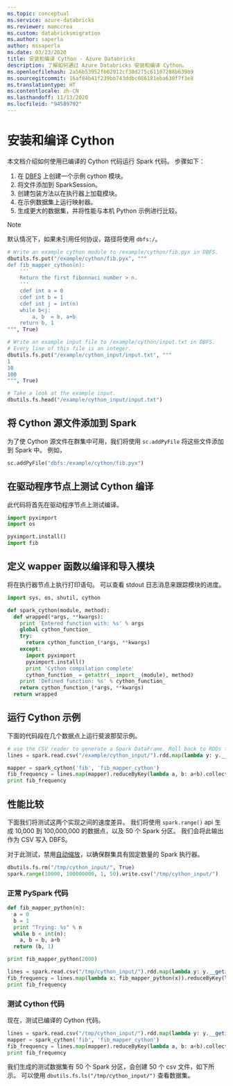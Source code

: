 ```yaml
---
ms.topic: conceptual
ms.service: azure-databricks
ms.reviewer: mamccrea
ms.custom: databricksmigration
ms.author: saperla
author: mssaperla
ms.date: 03/23/2020
title: 安装和编译 Cython - Azure Databricks
description: 了解如何通过 Azure Databricks 安装和编译 Cython。
ms.openlocfilehash: 2a56b53952fb02012cf30d275c61107288b639b9
ms.sourcegitcommit: 16af84b41f239bb743ddbc086181eba630f7f3e8
ms.translationtype: HT
ms.contentlocale: zh-CN
ms.lasthandoff: 11/13/2020
ms.locfileid: "94589792"
---
```

# <a name="install-and-compile-cython"></a><a id="cython"> </a><a id="install-and-compile-cython"> </a>安装和编译 Cython

本文档介绍如何使用已编译的 Cython 代码运行 Spark 代码。 步骤如下：

1. 在 [DBFS](/databricks/data/dbfs-databricks-file-system) 上创建一个示例 cython 模块。
2. 将文件添加到 SparkSession。
3. 创建包装方法以在执行器上加载模块。
4. 在示例数据集上运行映射器。
5. 生成更大的数据集，并将性能与本机 Python 示例进行比较。

> [!NOTE]
>
> 默认情况下，如果未引用任何协议，路径将使用 `dbfs:/`。

```python
# Write an example cython module to /example/cython/fib.pyx in DBFS.
dbutils.fs.put("/example/cython/fib.pyx", """
def fib_mapper_cython(n):
    '''
    Return the first fibonnaci number > n.
    '''
    cdef int a = 0
    cdef int b = 1
    cdef int j = int(n)
    while b<j:
        a, b  = b, a+b
    return b, 1
""", True)

# Write an example input file to /example/cython/input.txt in DBFS.
# Every line of this file is an integer.
dbutils.fs.put("/example/cython_input/input.txt", """
1
10
100
""", True)

# Take a look at the example input.
dbutils.fs.head("/example/cython_input/input.txt")
```

## <a name="add-cython-source-files-to-spark"></a>将 Cython 源文件添加到 Spark

为了使 Cython 源文件在群集中可用，我们将使用 `sc.addPyFile` 将这些文件添加到 Spark 中。 例如，

```python
sc.addPyFile("dbfs:/example/cython/fib.pyx")
```

## <a name="test-cython-compilation-on-the-driver-node"></a>在驱动程序节点上测试 Cython 编译

此代码将首先在驱动程序节点上测试编译。

```python
import pyximport
import os

pyximport.install()
import fib
```

## <a name="define-the-wapper-function-to-compile-and-import-the-module"></a>定义 wapper 函数以编译和导入模块

将在执行器节点上执行打印语句。 可以查看 stdout 日志消息来跟踪模块的进度。

```python
import sys, os, shutil, cython

def spark_cython(module, method):
  def wrapped(*args, **kwargs):
    print 'Entered function with: %s' % args
    global cython_function_
    try:
      return cython_function_(*args, **kwargs)
    except:
      import pyximport
      pyximport.install()
      print 'Cython compilation complete'
      cython_function_ = getattr(__import__(module), method)
    print 'Defined function: %s' % cython_function_
    return cython_function_(*args, **kwargs)
  return wrapped
```

## <a name="run-the-cython-example"></a>运行 Cython 示例

下面的代码段在几个数据点上运行斐波那契示例。

```python
# use the CSV reader to generate a Spark DataFrame. Roll back to RDDs from DataFrames and grab the single element from the GenericRowObject
lines = spark.read.csv("/example/cython_input/").rdd.map(lambda y: y.__getitem__(0))

mapper = spark_cython('fib', 'fib_mapper_cython')
fib_frequency = lines.map(mapper).reduceByKey(lambda a, b: a+b).collect()
print fib_frequency
```

## <a name="performance-comparison"></a>性能比较

下面我们将测试这两个实现之间的速度差异。
我们将使用 `spark.range()` api 生成 10,000 到 100,000,000 的数据点，以及 50 个 Spark 分区。 我们会将此输出作为 CSV 写入 DBFS。

对于此测试，禁用[自动缩放](/databricks/clusters/configure#autoscaling)，以确保群集具有固定数量的 Spark 执行器。

```python
dbutils.fs.rm("/tmp/cython_input/", True)
spark.range(10000, 100000000, 1, 50).write.csv("/tmp/cython_input/")
```

### <a name="normal-pyspark-code"></a>正常 PySpark 代码

```python
def fib_mapper_python(n):
  a = 0
  b = 1
  print "Trying: %s" % n
  while b < int(n):
    a, b = b, a+b
  return (b, 1)

print fib_mapper_python(2000)

lines = spark.read.csv("/tmp/cython_input/").rdd.map(lambda y: y.__getitem__(0))
fib_frequency = lines.map(lambda x: fib_mapper_python(x)).reduceByKey(lambda a, b: a+b).collect()
print fib_frequency
```

### <a name="test-cython-code"></a>测试 Cython 代码

现在，测试已编译的 Cython 代码。

```python
lines = spark.read.csv("/tmp/cython_input/").rdd.map(lambda y: y.__getitem__(0))
mapper = spark_cython('fib', 'fib_mapper_cython')
fib_frequency = lines.map(mapper).reduceByKey(lambda a, b: a+b).collect()
print fib_frequency
```

我们生成的测试数据集有 50 个 Spark 分区，会创建 50 个 csv 文件，如下所示。 可以使用 `dbutils.fs.ls("/tmp/cython_input/")` 查看数据集。
